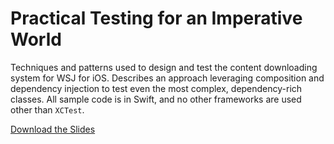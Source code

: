 # Practical Testing for an Imperative World

Techniques and patterns used to design and test the content downloading system for WSJ for iOS. Describes an approach leveraging composition and dependency injection to test even the most complex, dependency-rich classes. All sample code is in Swift, and no other frameworks are used other than `XCTest`.

[Download the Slides](https://github.com/robenkleene/testing-presentation/raw/master/testing-presentation.pdf)
